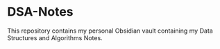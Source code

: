 # DSA-Notes
This repository contains my personal Obsidian vault containing my Data Structures and Algorithms Notes.
